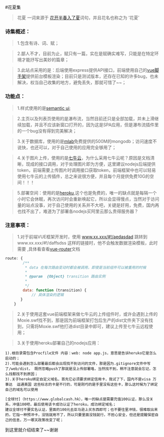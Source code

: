 #花夏集
>花夏   一词来源于 [花开半春入了夏](http://www.huar.love/hua/#!/p/57da69796ff5a7000341c4ee)词句，并且花名也称之为 ‘花夏’

### 诗集概述：
> 1.包含有诗、词、赋；

> 2.鄙人不才，目前为止，赋只有一篇，实在是赋确实难写，只能是在特定环境才能抒写出美妙的篇章；

> 3.此站点采用的是：后端使用express提供API接口，前端使用自己的[vue脚手架](https://github.com/liubiao0810/generator-lgs)提供前台模板渲染；目前只是测试版本，还存在已知的许多bug，也未解决，权当自己收集的地方，避免丢失，那就可惜了~~；

### 功能点：
> 1.样式使用的是[semantic ui](http://www.semantic-ui.cn/);

> 2.主页以及列表页使用的是瀑布流，当然目前还只是全部加载，并未上滑继续加载，并且不应该新窗口打开的，因为这是SPA应用，但是瀑布流插件里的一个bug没有得到完美解决；

> 3.关于数据库，使用的是[mlab](https://mlab.com/)免费提供的500M的mongodb；访问速度不说快，也还可以，对于自己使用的应用完全够用了；

> 4.关于图片上传，使用的是[七牛云](https://portal.qiniu.com/signup?code=3li7i07nwjp76)，为什么采用七牛云呢？原因是文档清晰，现成的接口调用，对于处理图片即为方便，这里建议nodejs后端提供token，前端需要上传图片时调用接口获取token，前端框架中也可以轻易使用七牛云的上传插件，总之来说很方便，并且每个月提供免费10G的空间！！！

> 5.部署空间：使用的是[heroku](https://www.heroku.com/),这个也是免费的，唯一的缺点就是每隔一个小时它会休眠，再次访问时会重新唤起它，所以会显得慢点，当然对于访问量的站点没事，对于自己使用的关系并不大吧，关键是好用，免费，国内再也找不出了，难道为了部署各nodejs买阿里云那么贵得服务器？

### 注意事项：

> 1.对于前端VUE框架开发时，使用 www.xx.xxx/#!/aedasdad 跳转到www.xx.xxx/#!/daffsdss 这样的链接时，他不会触发数据渲染模板，此时需要 ,具体看查看[vue-router](http://router.vuejs.org/zh-cn/pipeline/data.html)文档

```javascript
route: {
        /**
         * data 在每次路由变动时都会被调用，即使是当前组件可以被重用的时候
         *
         * @param  {Object} transition 路由实例
         *
         */
        data: function (transition) {
            // 具体渲染的逻辑
       }
    }
```

> 2.关于使用这套vue前端框架来做七牛云的上传组件时，或许会遇到上传的Moxie.swf找不到，那是因为前端框架打包后生产的dist文件夹下没有找到，只需将Moxie.swf他打进dist目录中即可，建议上传至七牛云远程使用；

> 3.关于使用heroku部署自己的nodejs应用：

	1).根目录需包含Procfile文件 内容：web: node app.js，意思是告诉heruko它是怎么启动的；
	2).可能会遇到怎么部署最后都会出现找不到访问的文件，那是因为.gitignore文件中写了/web/dist， 既然忽略push了那就是没上传部署咯，当然找不到，稍不注意就会忘记，怎么找都找不到原因；
	3).关于heroku绑定自定义域名，首先它必须要求绑定信用卡，我试了下，国内不是visa 万事达  运通美国 这些标志的卡是不行的，可是刚巧的是手里没有这些卡，那么这时候为了绑定自己的域名可以使用
	
	[全球付]（https://www.globalcash.hk），唯一的缺点是需要充值100认证，那么没关系，冲值100吧，最后使用该卡成功认证了heroku，成功绑定域名；
	建议全球付不要实名认证，里面的100元去亚马逊上买东西即可；也不要往里冲钱，很难取出来的，它指一种预冲卡，没钱就用不了，所以只要里面没钱就行，不担心安全，但还是提醒保密自己的信息，万一哪天政策改变了呢；

到这里就介绍结束了~~谢谢